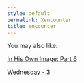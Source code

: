 ```yaml
---
style: default
permalink: Xencounter
title: encounter
---
```

You may also like:

[In His Own Image: Part 6](http://scp-wiki.net/in-his-own-image-part-6)

[Wednesday - 3](http://scp-wiki.net/wednesday-3)
